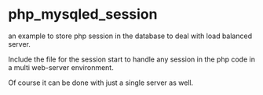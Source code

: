 php_mysqled_session
===================

an example to store php session in the database to deal with load balanced server.

Include the file for the session start to handle any session in the php code in a multi web-server environment.

Of course it can be done with just a single server as well.

